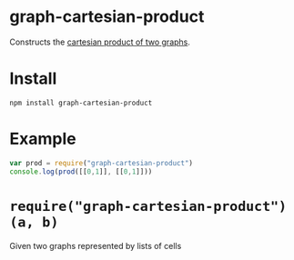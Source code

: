 # graph-cartesian-product
Constructs the [cartesian product of two graphs](http://en.wikipedia.org/wiki/Cartesian_product_of_graphs).

# Install

    npm install graph-cartesian-product
    
# Example

```javascript
var prod = require("graph-cartesian-product")
console.log(prod([[0,1]], [[0,1]]))
```

# `require("graph-cartesian-product")(a, b)`
Given two graphs represented by lists of cells

